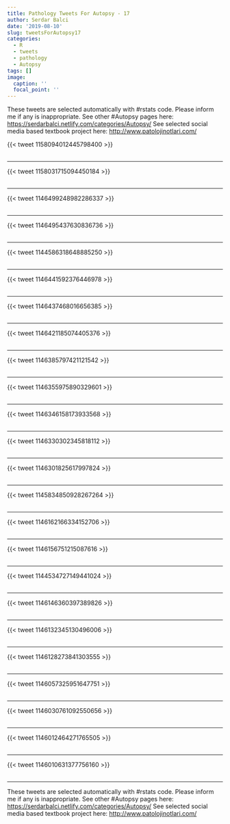 ```yaml
---
title: Pathology Tweets For Autopsy - 17
author: Serdar Balci
date: '2019-08-10'
slug: tweetsForAutopsy17
categories:
  - R
  - tweets
  - pathology
  - Autopsy
tags: []
image:
  caption: ''
  focal_point: ''
---
```



These tweets are selected automatically with #rstats code. Please inform me if any is inappropriate.
See other #Autopsy pages here: https://serdarbalci.netlify.com/categories/Autopsy/ 
See selected social media based textbook project here: http://www.patolojinotlari.com/

{{< tweet 1158094012445798400 >}}
<br>
<br>
<hr>
{{< tweet 1158031715094450184 >}}
<br>
<br>
<hr>
{{< tweet 1146499248982286337 >}}
<br>
<br>
<hr>
{{< tweet 1146495437630836736 >}}
<br>
<br>
<hr>
{{< tweet 1144586318648885250 >}}
<br>
<br>
<hr>
{{< tweet 1146441592376446978 >}}
<br>
<br>
<hr>
{{< tweet 1146437468016656385 >}}
<br>
<br>
<hr>
{{< tweet 1146421185074405376 >}}
<br>
<br>
<hr>
{{< tweet 1146385797421121542 >}}
<br>
<br>
<hr>
{{< tweet 1146355975890329601 >}}
<br>
<br>
<hr>
{{< tweet 1146346158173933568 >}}
<br>
<br>
<hr>
{{< tweet 1146330302345818112 >}}
<br>
<br>
<hr>
{{< tweet 1146301825617997824 >}}
<br>
<br>
<hr>
{{< tweet 1145834850928267264 >}}
<br>
<br>
<hr>
{{< tweet 1146162166334152706 >}}
<br>
<br>
<hr>
{{< tweet 1146156751215087616 >}}
<br>
<br>
<hr>
{{< tweet 1144534727149441024 >}}
<br>
<br>
<hr>
{{< tweet 1146146360397389826 >}}
<br>
<br>
<hr>
{{< tweet 1146132345130496006 >}}
<br>
<br>
<hr>
{{< tweet 1146128273841303555 >}}
<br>
<br>
<hr>
{{< tweet 1146057325951647751 >}}
<br>
<br>
<hr>
{{< tweet 1146030761092550656 >}}
<br>
<br>
<hr>
{{< tweet 1146012464271765505 >}}
<br>
<br>
<hr>
{{< tweet 1146010631377756160 >}}
<br>
<br>
<hr>


These tweets are selected automatically with #rstats code. Please inform me if any is inappropriate.
See other #Autopsy pages here: https://serdarbalci.netlify.com/categories/Autopsy/ 
See selected social media based textbook project here: http://www.patolojinotlari.com/
